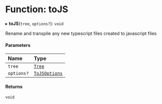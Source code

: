 # Function: toJS

▸ **toJS**(`tree`, `options?`): `void`

Rename and transpile any new typescript files created to javascript files

#### Parameters

| Name       | Type                                                |
| :--------- | :-------------------------------------------------- |
| `tree`     | [`Tree`](../../devkit/documents/Tree)               |
| `options?` | [`ToJSOptions`](../../devkit/documents/ToJSOptions) |

#### Returns

`void`
